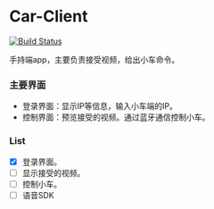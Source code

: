 # Car-Client

[![Build Status](https://travis-ci.org/Shenggan/Car-Client.svg?branch=master)](https://travis-ci.org/Shenggan/Client)

手持端app，主要负责接受视频，给出小车命令。

### 主要界面

* 登录界面：显示IP等信息，输入小车端的IP。
* 控制界面：预览接受的视频。通过蓝牙通信控制小车。

### List

- [x] 登录界面。
- [ ] 显示接受的视频。
- [ ] 控制小车。
- [ ] 语音SDK
